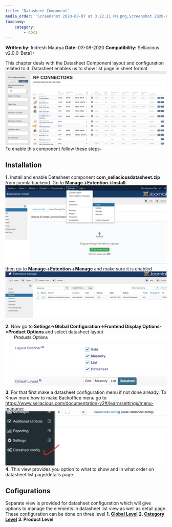 ```yaml
---
title: 'Datasheet Component'
media_order: 'Screenshot 2020-08-07 at 3.22.21 PM.png,Screenshot 2020-08-07 at 3.25.09 PM.png,Screenshot 2020-08-07 at 3.33.15 PM.png,Screenshot 2020-08-07 at 3.42.14 PM.png,Screenshot 2020-10-28 at 2.10.53 PM.png'
taxonomy:
    category:
        - docs
---
```


**Written by:** Indresh Maurya
**Date:** 03-08-2020
**Compatibility:** Sellacious v2.0.0-Beta1+

This chapter deals with the Datasheet Component layout and configuration related to it. Datasheet enables us to show list page in sheet format.
![](Screenshot%202020-10-28%20at%202.10.53%20PM.png)
To enable this component follow these steps-

## Installation

**1.** Install and enable Datasheet component **com_sellaciousdatasheet.zip** from joomla backend. Go to **Manage->Extention->Install.** 
![](Screenshot%202020-08-07%20at%203.22.21%20PM.png)
then go to **Manage->Extention->Manage** and make sure it is enabled
![](Screenshot%202020-08-07%20at%203.25.09%20PM.png)

**2.** Now go to **Setings->Global Configuration->Frontend Display Options->Product Options** and select datasheet layout 
![](Screenshot%202020-08-07%20at%203.33.15%20PM.png)
**3.** For that first make a datasheet configuration menu if not done already. To Know more how to make Backoffice menu go to https://www.sellacious.com/documentation-v2#/learn/settings/menu-manager 
![](Screenshot%202020-08-07%20at%203.42.14%20PM.png)
**4.** This view provides you option to what to show and in what order on datasheet list page/details page.

## Cofigurations
Separate view is provided for datasheet configuration which will give options to manage the elements in datasheet list view as well as detail page. These configuration can be done on three level
**1. [Global Level](https://www.sellacious.com/documentation-v2#/learn/distiman/datasheet-component/datasheet-global-configurations)**
**2. [Category Level](https://www.sellacious.com/documentation-v2#/learn/distiman/datasheet-component/datasheet-category-configurations)**
**3. Product Level**
